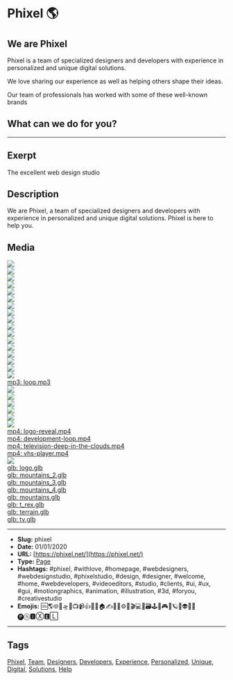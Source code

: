 # Phixel 🌎
## We are Phixel
Phixel is a team of specialized designers and developers with experience in personalized and unique digital solutions.

We love sharing our experience as well as helping others shape their ideas.

Our team of professionals has worked with some of these well-known brands

## What can we do for you?
------------
## Exerpt
The excellent web design studio
## Description
We are Phixel, a team of specialized designers and developers with experience in personalized and unique digital solutions. Phixel is here to help you.
## Media
<img src="media/ed14d30c/avatar.jpg" loading="lazy"><br>
<img src="media/b6d4ac02/card-a-es-scaled.jpg" loading="lazy"><br>
<img src="media/bdbc75a4/card-a-scaled.jpg" loading="lazy"><br>
<img src="media/7f0ce3c6/card-b-es-scaled.jpg" loading="lazy"><br>
<img src="media/2e3e75b5/card-b-scaled.jpg" loading="lazy"><br>
<img src="media/5c6c2311/favicon-black.png" loading="lazy"><br>
<img src="media/dc7408f6/favicon-monotone.png" loading="lazy"><br>
<img src="media/85f7b349/favicon-white.png" loading="lazy"><br>
<img src="media/1090c9f6/favicon.png" loading="lazy"><br>
<img src="media/2132a449/header.jpg" loading="lazy"><br>
<img src="media/2f1399c7/icon.png" loading="lazy"><br>
<img src="media/cd3ad315/line-mountains-1.svg" loading="lazy"><br>
<img src="media/4f1f9a0e/logo-dark.png" loading="lazy"><br>
<img src="media/87bb5726/logo-h-dark.png" loading="lazy"><br>
<img src="media/9aafa887/logo-h.png" loading="lazy"><br>
<img src="media/c1afd73f/logo.png" loading="lazy"><br>
<img src="media/15faba2f/maxresdefault-1.jpg" loading="lazy"><br>
	<a href="media/588ad593/loop.mp3" target="_media">mp3: loop.mp3</a><br>
<img src="media/10dc780a/phixel-reel-1-mp4-image-1.jpg" loading="lazy"><br>
<img src="media/3545d842/phixel-reel-1-mp4-image.jpg" loading="lazy"><br>
<img src="media/8d044c0a/qr.jpg" loading="lazy"><br>
<img src="media/7c0369dc/television-deep-in-the-snow.jpg" loading="lazy"><br>
<img src="media/be434d20/vhs-player-mp4-image.jpg" loading="lazy"><br>
<img src="media/bfdb6279/video.jpg" loading="lazy"><br>
	<a href="media/52aee581/logo-reveal.mp4" target="_media">mp4: logo-reveal.mp4</a><br>
	<a href="media/3a478bae/development-loop.mp4" target="_media">mp4: development-loop.mp4</a><br>
	<a href="media/a1595000/television-deep-in-the-clouds.mp4" target="_media">mp4: television-deep-in-the-clouds.mp4</a><br>
	<a href="media/822f259c/vhs-player.mp4" target="_media">mp4: vhs-player.mp4</a><br>
<img src="media/a3b77e68/we-are-phixel-celcius-development-mp4-image.jpg" loading="lazy"><br>
	<a href="media/7d4c1aa9/logo.glb" target="_media">glb: logo.glb</a><br>
	<a href="media/c20cbb54/mountains_2.glb" target="_media">glb: mountains_2.glb</a><br>
	<a href="media/1b63f4b1/mountains_3.glb" target="_media">glb: mountains_3.glb</a><br>
	<a href="media/6d6fc497/mountains_4.glb" target="_media">glb: mountains_4.glb</a><br>
	<a href="media/843b7486/mountains.glb" target="_media">glb: mountains.glb</a><br>
	<a href="media/93dca06f/t_rex.glb" target="_media">glb: t_rex.glb</a><br>
	<a href="media/6bbe2302/terrain.glb" target="_media">glb: terrain.glb</a><br>
	<a href="media/829b093a/tv.glb" target="_media">glb: tv.glb</a><br>

------------
- **Slug:** phixel
- **Date:** 01/01/2020
- **URL:** [https://phixel.net/](https://phixel.net/)
- **Type:** [Page](#page)
- **Hashtags:** #phixel, #withlove, #homepage, #webdesigners, #webdesignstudio, #phixelstudio, #design, #designer, #welcome, #home, #webdevelopers, #videoeditors, #studio, #clients, #ui, #ux, #gui, #motiongraphics, #animation, #illustration, #3d, #foryou, #creativestudio
- **Emojis:** 🆒🌎🌐🎨🛸📼📺📹👍🔗📝🏠✍️👨‍💻⚙️🔮🎬‍💻👑🗃️🕹️👾🎮📲🪐🌟👽🚀🌌
🅟ⓗ🅸Ⓧ🅴🄻

------------
## Tags
[Phixel](#phixel), [Team](#team), [Designers](#designers), [Developers](#developers), [Experience](#experience), [Personalized](#personalized), [Unique](#unique), [Digital](#digital), [Solutions](#solutions), [Help](#help)
